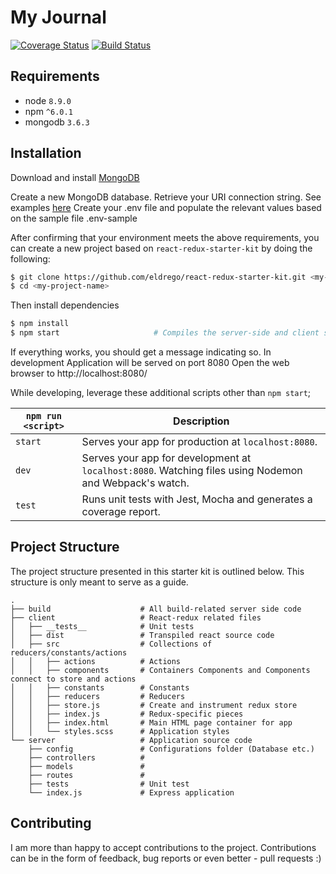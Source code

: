 # My Journal

[![Coverage Status](https://coveralls.io/repos/github/eldrego/myjournal-backend/badge.svg?branch=staging)](https://coveralls.io/github/eldrego/myjournal-backend?branch=staging) [![Build Status](https://travis-ci.org/eldrego/myjournal-backend.svg?branch=staging)](https://travis-ci.org/eldrego/myjournal-backend)

## Requirements
* node `8.9.0`
* npm `^6.0.1`
* mongodb `3.6.3`

## Installation

Download and install [MongoDB](https://www.mongodb.com/download-center#community)

Create a new MongoDB database. Retrieve your URI connection string. See examples [here](https://docs.mongodb.com/manual/reference/connection-string/#examples)
Create your .env file and populate the relevant values based on the sample file .env-sample

After confirming that your environment meets the above requirements, you can create a new project based on `react-redux-starter-kit` by doing the following:

```bash
$ git clone https://github.com/eldrego/react-redux-starter-kit.git <my-project-name>
$ cd <my-project-name>
```

Then install dependencies

```bash
$ npm install
$ npm start                     # Compiles the server-side and client side before the application launches
```
If everything works, you should get a message indicating so. In development Application will be served on port 8080
Open the web browser to http://localhost:8080/

While developing, leverage these additional scripts other than `npm start`;

|`npm run <script>`|Description|
|------------------|-----------|
|`start`|Serves your app for production at `localhost:8080`.|
|`dev`|Serves your app for development at `localhost:8080`. Watching files using Nodemon and Webpack's watch.|
|`test`|Runs unit tests with Jest, Mocha and generates a coverage report.|

## Project Structure

The project structure presented in this starter kit is outlined below. This structure is only meant to serve as a guide.

```
.
├── build                    # All build-related server side code
├── client                   # React-redux related files
│   ├── __tests__            # Unit tests
│   ├── dist                 # Transpiled react source code
│   ├── src                  # Collections of reducers/constants/actions
│   │   ├── actions          # Actions
│   │   ├── components       # Containers Components and Components connect to store and actions
│   │   ├── constants        # Constants
│   │   ├── reducers         # Reducers
│   │   ├── store.js         # Create and instrument redux store
│   │   ├── index.js         # Redux-specific pieces
│   │   ├── index.html       # Main HTML page container for app
│   │   └── styles.scss      # Application styles
└── server                   # Application source code
    ├── config               # Configurations folder (Database etc.)
    ├── controllers          #
    ├── models               #
    ├── routes               #
    ├── tests                # Unit test
    └── index.js             # Express application

```

## Contributing

I am more than happy to accept contributions to the project. Contributions can be in the form of feedback, bug reports or even better - pull requests :)
